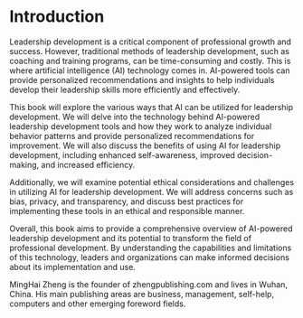 # Introduction

Leadership development is a critical component of professional growth and success. However, traditional methods of leadership development, such as coaching and training programs, can be time-consuming and costly. This is where artificial intelligence (AI) technology comes in. AI-powered tools can provide personalized recommendations and insights to help individuals develop their leadership skills more efficiently and effectively.

This book will explore the various ways that AI can be utilized for leadership development. We will delve into the technology behind AI-powered leadership development tools and how they work to analyze individual behavior patterns and provide personalized recommendations for improvement. We will also discuss the benefits of using AI for leadership development, including enhanced self-awareness, improved decision-making, and increased efficiency.

Additionally, we will examine potential ethical considerations and challenges in utilizing AI for leadership development. We will address concerns such as bias, privacy, and transparency, and discuss best practices for implementing these tools in an ethical and responsible manner.

Overall, this book aims to provide a comprehensive overview of AI-powered leadership development and its potential to transform the field of professional development. By understanding the capabilities and limitations of this technology, leaders and organizations can make informed decisions about its implementation and use.

MingHai Zheng is the founder of zhengpublishing.com and lives in Wuhan, China. His main publishing areas are business, management, self-help, computers and other emerging foreword fields.
